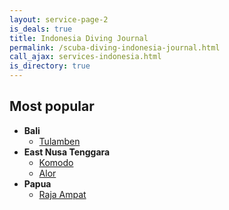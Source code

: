 ```yaml
---
layout: service-page-2
is_deals: true
title: Indonesia Diving Journal
permalink: /scuba-diving-indonesia-journal.html
call_ajax: services-indonesia.html
is_directory: true
---
```


## Most popular

* **Bali**
  * [Tulamben](/scuba-diving-bali.html)
* **East Nusa Tenggara**
  * [Komodo](/scuba-diving-komodo.html)
  * [Alor](/scuba-diving-alor.html)
* **Papua**
  * [Raja Ampat](/scuba-diving-rajaampat.html)


